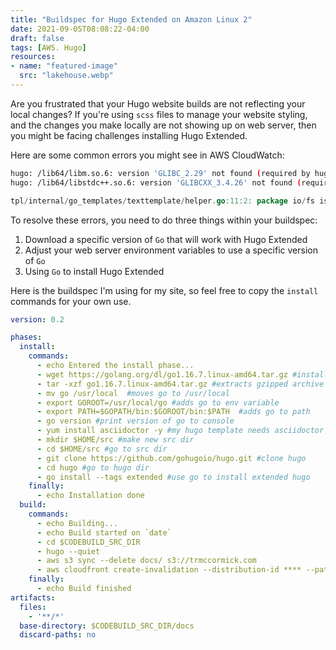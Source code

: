 ```yaml
---
title: "Buildspec for Hugo Extended on Amazon Linux 2"
date: 2021-09-05T08:08:22-04:00
draft: false
tags: [AWS. Hugo]
resources:
- name: "featured-image"
  src: "lakehouse.webp"
---
```


Are you frustrated that your Hugo website builds are not reflecting your local changes? If you're using `scss` files to manage your website styling, and the changes you make locally are not showing up on web server, then you might be facing challenges installing Hugo Extended.

Here are some common errors you might see in AWS CloudWatch:

```bash 
hugo: /lib64/libm.so.6: version 'GLIBC_2.29' not found (required by hugo)
hugo: /lib64/libstdc++.so.6: version 'GLIBCXX_3.4.26' not found (required by hugo)
```
```go
tpl/internal/go_templates/texttemplate/helper.go:11:2: package io/fs is not in GOROOT (/root/.goenv/versions/1.14.12/src/io/fs)
```

To resolve these errors, you need to do three things within your buildspec:
1. Download a specific version of `Go` that will work with Hugo Extended
2. Adjust your web server environment variables to use a specific version of `Go`
3. Using `Go` to install Hugo Extended

Here is the buildspec I'm using for my site, so feel free to copy the `install` commands for your own use.
```yaml
version: 0.2

phases:
  install:
    commands:
      - echo Entered the install phase...
      - wget https://golang.org/dl/go1.16.7.linux-amd64.tar.gz #installs Go 1.16.7
      - tar -xzf go1.16.7.linux-amd64.tar.gz #extracts gzipped archive file
      - mv go /usr/local  #moves go to /usr/local
      - export GOROOT=/usr/local/go #adds go to env variable
      - export PATH=$GOPATH/bin:$GOROOT/bin:$PATH  #adds go to path
      - go version #print version of go to console
      - yum install asciidoctor -y #my hugo template needs asciidoctor
      - mkdir $HOME/src #make new src dir
      - cd $HOME/src #go to src dir
      - git clone https://github.com/gohugoio/hugo.git #clone hugo
      - cd hugo #go to hugo dir
      - go install --tags extended #use go to install extended hugo
    finally:
      - echo Installation done
  build:
    commands:
      - echo Building...
      - echo Build started on `date`
      - cd $CODEBUILD_SRC_DIR
      - hugo --quiet
      - aws s3 sync --delete docs/ s3://trmccormick.com
      - aws cloudfront create-invalidation --distribution-id **** --paths '/*'
    finally:
      - echo Build finished
artifacts:
  files:
    - '**/*'
  base-directory: $CODEBUILD_SRC_DIR/docs
  discard-paths: no
  ```